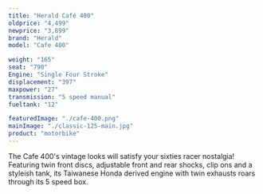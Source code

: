 ```yaml
---
title: "Herald Café 400"
oldprice: "4,499"
newprice: "3,899"
brand: "Herald"
model: "Cafe 400"

weight: "165"
seat: "790"
Engine: "Single Four Stroke"
displacement: "397"
maxpower: "27"
transmission: "5 speed manual"
fueltank: "12"

featuredImage: "./cafe-400.png"
mainImage: "./classic-125-main.jpg"
product: "motorbike"
---
```


The Cafe 400's vintage looks will satisfy your sixties racer nostalgia! Featuring twin front discs, adjustable front and rear shocks, clip ons and a styleish tank, its Taiwanese Honda derived engine with twin exhausts roars through its 5 speed box.
